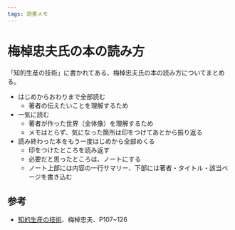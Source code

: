 ```yaml
---
tags: 読書メモ
---
```


# 梅棹忠夫氏の本の読み方

「知的生産の技術」に書かれてある、梅棹忠夫氏の本の読み方についてまとめる。

- はじめからおわりまで全部読む
  - 著者の伝えたいことを理解するため
- 一気に読む
  - 著者が作った世界（全体像）を理解するため
  - メモはとらず、気になった箇所は印をつけてあとから振り返る
- 読み終わった本をもう一度はじめから全部めくる
  - 印をつけたところを読み返す
  - 必要だと思ったところは、ノートにする
  - ノート上部には内容の一行サマリー、下部には著者・タイトル・該当ページを書き込む

## 参考

- [知的生産の技術](https://www.amazon.co.jp/%E7%9F%A5%E7%9A%84%E7%94%9F%E7%94%A3%E3%81%AE%E6%8A%80%E8%A1%93-%E5%B2%A9%E6%B3%A2%E6%96%B0%E6%9B%B8-%E6%A2%85%E6%A3%B9-%E5%BF%A0%E5%A4%AB/dp/4004150930)、梅棹忠夫、P107~126